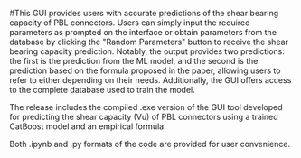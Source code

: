 #This GUI provides users with accurate predictions of the shear bearing capacity of PBL connectors. Users can simply input the required parameters as prompted on the interface or obtain parameters from the database by clicking the "Random Parameters" button to receive the shear bearing capacity prediction. Notably, the output provides two predictions: the first is the prediction from the ML model, and the second is the prediction based on the formula proposed in the paper, allowing users to refer to either depending on their needs. Additionally, the GUI offers access to the complete database used to train the model.

The release includes the compiled .exe version of the GUI tool developed for predicting the shear capacity (Vu) of PBL connectors using a trained CatBoost model and an empirical formula.

Both .ipynb and .py formats of the code are provided for user convenience.
